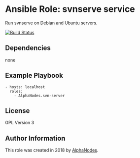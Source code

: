 # Ansible Role: svnserve service

Run svnserve on Debian and Ubuntu servers.

[![Build Status](https://travis-ci.org/AlphaNodes/ansible-svn-server.svg?branch=master)](https://travis-ci.org/AlphaNodes/ansible-svn-server)

## Dependencies

  none

## Example Playbook

    - hosts: localhost
      roles:
        - AlphaNodes.svn-server

## License

GPL Version 3

## Author Information

This role was created in 2018 by [AlphaNodes](https://alphanodes.com/).
